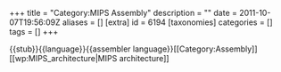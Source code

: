 +++
title = "Category:MIPS Assembly"
description = ""
date = 2011-10-07T19:56:09Z
aliases = []
[extra]
id = 6194
[taxonomies]
categories = []
tags = []
+++

{{stub}}{{language}}{{assembler language}}[[Category:Assembly]]
[[wp:MIPS_architecture|MIPS architecture]]
